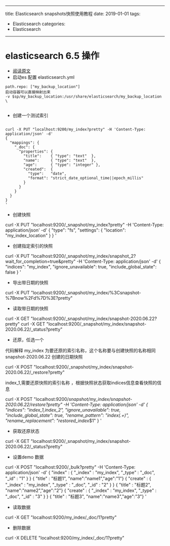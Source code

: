 
---
title: Elasticsearch snapshots快照使用教程
date: 2019-01-01
tags:
 - Elasticsearch
categories:
 -  Elasticsearch
---
#  elasticsearch 6.5 操作 

* [阅读原文](https://www.elastic.co/guide/en/elasticsearch/reference/6.8/modules-snapshots.html)
* 启动es 配置 elasticsearch.yml
```text
path.repo: ["my_backup_location"]
启动容器可以直接映射出来
-v $sp/my_backup_location:/usr/share/elasticsearch/my_backup_location \


```
* 创建一个测试索引
```text

curl -X PUT "localhost:9200/my_index?pretty" -H 'Content-Type: application/json' -d'
{
  "mappings": {
    "_doc": { 
      "properties": { 
        "title":    { "type": "text"  }, 
        "name":     { "type": "text"  }, 
        "age":      { "type": "integer" },  
        "created":  {
          "type":   "date", 
          "format": "strict_date_optional_time||epoch_millis"
        }
      }
    }
  }
}
'
```

* 创建快照

curl -X PUT "localhost:9200/_snapshot/my_index?pretty" -H 'Content-Type: application/json' -d'
{
  "type": "fs",
  "settings": {
    "location": "my_index_location"
  }
}
'


* 创建指定索引的快照

curl -X PUT "localhost:9200/_snapshot/my_index/snapshot_2?wait_for_completion=true&pretty" -H 'Content-Type: application/json' -d'
{
  "indices": "my_index",
  "ignore_unavailable": true,
  "include_global_state": false
}
'

* 导出带日期的快照


curl -X PUT "localhost:9200/_snapshot/my_index/%3Csnapshot-%7Bnow%2Fd%7D%3E?pretty"


* 读取带日期的快照

curl -X GET "localhost:9200/_snapshot/my_index/snapshot-2020.06.22?pretty"
curl -X GET "localhost:9200/_snapshot/my_index/snapshot-2020.06.22/_status?pretty"

* 还原，任选一个

 代码解释
 my_index 为要还原的索引名称，这个名称要与创建快照的名称相同
 snapshot-2020.06.22 创建的日期快照

curl -X POST "localhost:9200/_snapshot/my_index/snapshot-2020.06.22/_restore?pretty"


index_1,需要还原快照的索引名称 ，根据快照状态获取indices信息查看快照的信息

curl -X POST "localhost:9200/_snapshot/my_index/snapshot-2020.06.22/_restore?pretty" -H 'Content-Type: application/json' -d'
{
  "indices": "index_1,index_2",
  "ignore_unavailable": true,
  "include_global_state": true,
  "rename_pattern": "index_(.+)",
  "rename_replacement": "restored_index_$1"
}
'

* 获取还原状态

curl -X GET "localhost:9200/_snapshot/my_index/snapshot-2020.06.22/_status?pretty"


* 设置demo 数据

curl -X POST "localhost:9200/_bulk?pretty" -H 'Content-Type: application/json' -d'
{ "index" : { "_index" : "my_index", "_type" : "_doc", "_id" : "1" } }
{ "title" : "标题1", "name":"name1","age":"1"}
{ "create" : { "_index" : "my_index", "_type" : "_doc", "_id" : "2" } }
{ "title" : "标题2", "name":"name2","age":"2"}
{ "create" : { "_index" : "my_index", "_type" : "_doc", "_id" : "3" } }
{ "title" : "标题3", "name":"name3","age":"3"}
'


* 读取数据

curl -X GET "localhost:9200/my_index/_doc/1?pretty"

* 删除数据

curl -X DELETE "localhost:9200/my_index/_doc/1?pretty"

